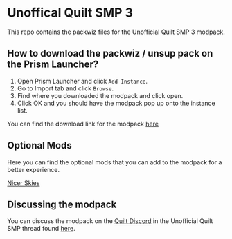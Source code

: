 # Unoffical Quilt SMP 3

This repo contains the packwiz files for the Unofficial Quilt SMP 3 modpack.

## How to download the packwiz / unsup pack on the Prism Launcher?
1. Open Prism Launcher and click `Add Instance`.
2. Go to Import tab and click `Browse`.
3. Find where you downloaded the modpack and click open.
4. Click OK and you should have the modpack pop up onto the instance list.

You can find the download link for the modpack [here](https://cdn.discordapp.com/attachments/1148057850204127337/1155437477419548713/Unoffical-Quilt-SMP.zip)

## Optional Mods

Here you can find the optional mods that you can add to the modpack for a better experience.

[Nicer Skies](https://modrinth.com/mod/nicer-skies)

## Discussing the modpack

You can discuss the modpack on the [Quilt Discord](https://discord.quiltmc.org/) in the Unofficial Quilt SMP thread found [here](https://discord.com/channels/817576132726620200/1148057850204127337).
